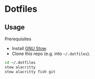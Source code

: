 # Dotfiles

## Usage

Prerequisites
* Install [GNU Stow](https://www.gnu.org/software/stow/).
* Clone this repo (e.g. into `~/.dotfiles`).

```sh
cd ~/.dotfiles
stow alacritty
stow alacritty fish git
```
